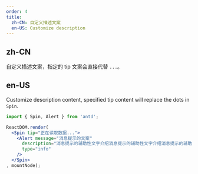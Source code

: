 ```yaml
---
order: 4
title: 
  zh-CN: 自定义描述文案
  en-US: Customize description
---
```


## zh-CN

自定义描述文案，指定的 tip 文案会直接代替 `...`。

## en-US

Customize description content, specified tip content will replace the dots in `Spin`.

````jsx
import { Spin, Alert } from 'antd';

ReactDOM.render(
  <Spin tip="正在读取数据...">
    <Alert message="消息提示的文案"
      description="消息提示的辅助性文字介绍消息提示的辅助性文字介绍消息提示的辅助性文字介绍"
      type="info"
    />
  </Spin>
, mountNode);
````

